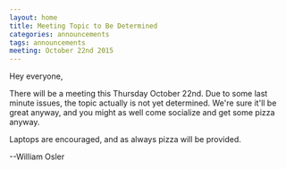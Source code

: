 ```yaml
---
layout: home
title: Meeting Topic to Be Determined
categories: announcements
tags: announcements
meeting: October 22nd 2015
---
```


Hey everyone,

There will be a meeting this Thursday October 22nd. Due to some last minute
issues, the topic actually is not yet determined. We're sure it'll be great
anyway, and you might as well come socialize and get some pizza anyway.

Laptops are encouraged, and as always pizza will be provided.

--William Osler
